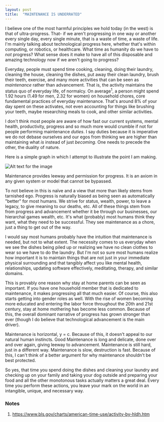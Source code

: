 ```yaml
---
layout: post
title:  "MAINTENANCE IS UNDERRATED"
---
```


I believe one of the most harmful principles we hold today (in the west) is that of ultra-progress. That- if we aren't progressing in one way or another every single day, every single minute, that is a waste of time, a waste of life. I'm mainly talking about technological progress here, whether that's within computing, or robotics, or healthcare. What time as humanity do we have to *not* progress? What sense does it make to have all of this disposable and amazing technology now if we aren't going to progress? 

Everyday, people must spend time cooking, cleaning, doing their laundry, cleaning the house, cleaning the dishes, put away their clean laundry, brush their teeth, exercise, and many more activities that can be seen as *maintenance* rather than advancement. That is, the activity maintains the status quo of everyday life, of normalcy. On average<sup>1</sup>, a person might spend 1.92 hours (1.49 for men, 2.32 for women) on household chores, core fundamental practices of everyday maintenance. That's around 8% of your day spent on these activates, not even accounting for things like brushing your teeth, maybe researching meals to cook, and other similar activities. 

I don't think most people are aware of how fast our current systems, mental health, productivity, progress and so much more would crumble if not for people performing maintenance *duties*. I say duties because it is imperative we do not debase ourselves and our egos from thinking we are higher than maintaining what *is* instead of just *becoming*. One needs to precede the other, the duality of nature. 

Here is a simple graph in which I attempt to illustrate the point I am making.

<img src="{{site.baseurl}}/assets/images/progress_graph.jpg" alt="Alt text for the image">



Maintenance provides leeway and permission for progress. It is an axiom in any given system or model that cannot be bypassed.

To not believe in this is naïve and a view that more than likely stems from tarnished ego. Progress is naturally biased as being seen as automatically "better" for most humans. We strive for status, wealth, power, to leave a legacy, to give meaning to our deaths, etc. All of these things stem from from progress and advancement whether it be through our businesses, our hierarchal games wealth, etc. It's what (probably) most humans think they want, what they need to be successful. They see maintenance as a chore, just a thing to get out of the way. 

I would say most humans probably have the intuition that maintenance is needed, but not to what extent. The necessity comes to us everyday when we see the dishes being piled up or realizing we have no clean clothes to wear so we have to do the laundry. But I'm not so sure most humans realize how important it is to maintain things that are not just in your immediate physical surrounding and that tangibly affect you like mental health, relationships, updating software effectively, meditating, therapy, and similar domains.

This is provably one reason why stay at home parents can be seen as important. If you have one household member that is dedicated to maintenance, it makes progressing all that much easier. Of course, this also starts getting into gender roles as well. With the rise of women becoming more educated and entering the labor force throughout the 20th and 21st century, stay at home mothering has become less common. Because of this, the overall dominant narrative of progress has grown stronger than ever (though I do believe that technological advancement is the main driver).

Maintenance is horizontal, y = c. Because of this, it doesn't appeal to our natural human instincts. Good Maintenance is long and delicate, done over and over again, giving leeway to advancement. Maintenance is still hard, just in a different way. Maintenance is slow, destruction is fast. Because of this, I can't think of a better argument for why maintenance shouldn't be best protected. 

So yes, that time you spend doing the dishes and cleaning your laundry and checking up on your family and taking your dog outside and preparing your food and all the other monotonous tasks actually matters a great deal. Every time you perform these actions, you leave your mark on the world in an intangible, unique, and necessary way.

### Notes


1. https://www.bls.gov/charts/american-time-use/activity-by-hldh.htm
